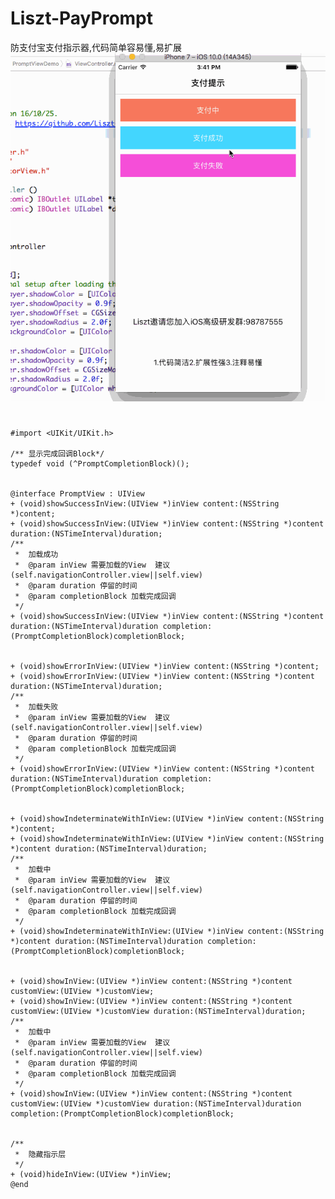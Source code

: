 # Liszt-PayPrompt
防支付宝支付指示器,代码简单容易懂,易扩展
    <img src="https://github.com/LisztGitHub/Liszt-PayPrompt/blob/master/Liszt.gif" />
#
    #import <UIKit/UIKit.h>

    /** 显示完成回调Block*/
    typedef void (^PromptCompletionBlock)();


    @interface PromptView : UIView
    + (void)showSuccessInView:(UIView *)inView content:(NSString *)content;
    + (void)showSuccessInView:(UIView *)inView content:(NSString *)content duration:(NSTimeInterval)duration;
    /**
     *  加载成功
     *  @param inView 需要加载的View  建议(self.navigationController.view||self.view)
     *  @param duration 停留的时间
     *  @param completionBlock 加载完成回调
     */
    + (void)showSuccessInView:(UIView *)inView content:(NSString *)content duration:(NSTimeInterval)duration completion:(PromptCompletionBlock)completionBlock;


    + (void)showErrorInView:(UIView *)inView content:(NSString *)content;
    + (void)showErrorInView:(UIView *)inView content:(NSString *)content duration:(NSTimeInterval)duration;
    /**
     *  加载失败
     *  @param inView 需要加载的View  建议(self.navigationController.view||self.view)
     *  @param duration 停留的时间
     *  @param completionBlock 加载完成回调
     */
    + (void)showErrorInView:(UIView *)inView content:(NSString *)content duration:(NSTimeInterval)duration completion:(PromptCompletionBlock)completionBlock;


    + (void)showIndeterminateWithInView:(UIView *)inView content:(NSString *)content;
    + (void)showIndeterminateWithInView:(UIView *)inView content:(NSString *)content duration:(NSTimeInterval)duration;
    /**
     *  加载中
     *  @param inView 需要加载的View  建议(self.navigationController.view||self.view)
     *  @param duration 停留的时间
     *  @param completionBlock 加载完成回调
     */
    + (void)showIndeterminateWithInView:(UIView *)inView content:(NSString *)content duration:(NSTimeInterval)duration completion:(PromptCompletionBlock)completionBlock;


    + (void)showInView:(UIView *)inView content:(NSString *)content customView:(UIView *)customView;
    + (void)showInView:(UIView *)inView content:(NSString *)content customView:(UIView *)customView duration:(NSTimeInterval)duration;
    /**
     *  加载中
     *  @param inView 需要加载的View  建议(self.navigationController.view||self.view)
     *  @param duration 停留的时间
     *  @param completionBlock 加载完成回调
     */
    + (void)showInView:(UIView *)inView content:(NSString *)content customView:(UIView *)customView duration:(NSTimeInterval)duration completion:(PromptCompletionBlock)completionBlock;


    /**
     *  隐藏指示层
     */
    + (void)hideInView:(UIView *)inView;
    @end

